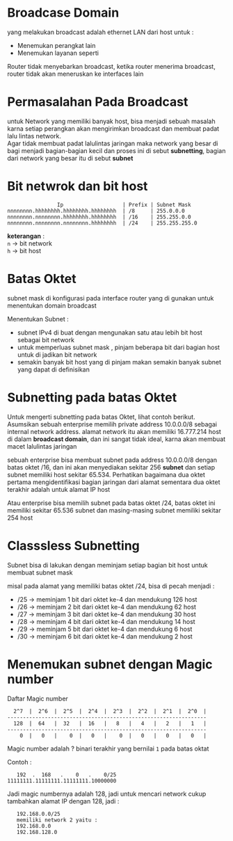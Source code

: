 
# Broadcase Domain
yang melakukan broadcast adalah ethernet LAN dari host untuk :
* Menemukan perangkat lain 
* Menemukan layanan seperti 

Router tidak menyebarkan broadcast, ketika router menerima broadcast, router tidak akan meneruskan ke interfaces lain

# Permasalahan Pada Broadcast
untuk Network yang memiliki banyak host, bisa menjadi sebuah masalah karna setiap perangkan akan mengirimkan broadcast dan membuat padat lalu lintas network.  
Agar tidak membuat padat lalulintas jaringan maka network yang besar di bagi menjadi bagian-bagian kecil dan proses ini di sebut **subnetting**, bagian dari network yang besar itu di sebut **subnet**

# Bit netwrok  dan bit host
```
                Ip                   | Prefix | Subnet Mask
nnnnnnnn.hhhhhhhh.hhhhhhhh.hhhhhhhh  | /8     | 255.0.0.0
nnnnnnnn.nnnnnnnn.hhhhhhhh.hhhhhhhh  | /16    | 255.255.0.0
nnnnnnnn.nnnnnnnn.nnnnnnnn.hhhhhhhh  | /24    | 255.255.255.0
```
**keterangan** :  
`n` -> bit network   
`h` ->  bit host 


# Batas Oktet
subnet mask di konfigurasi pada interface router yang di gunakan untuk menentukan domain broadcast

Menentukan Subnet  :  
- subnet IPv4 di buat dengan mengunakan satu atau lebih bit host sebagai bit network
- untuk memperluas subnet mask , pinjam beberapa bit dari bagian host untuk di jadikan bit network
- semakin banyak bit host yang di pinjam  makan semakin banyak subnet yang dapat di definisikan

# Subnetting pada batas Oktet
Untuk mengerti subnetting pada batas Oktet, lihat contoh berikut. Asumsikan sebuah enterprise memilih private address 10.0.0.0/8  sebagai internal network address. alamat network itu akan memiliki  16.777.214 host di dalam **broadcast domain**, dan ini sangat tidak ideal,  karna akan membuat macet lalulintas jaringan

sebuah enterprise bisa membuat subnet pada address 10.0.0.0/8 dengan batas oktet /16, dan ini akan menyediakan sekitar 256 **subnet** dan setiap subnet memiliki host sekitar 65.534. Perhatikan bagaimana dua oktet pertama mengidentifikasi bagian jaringan dari alamat sementara dua oktet terakhir adalah untuk alamat IP host

Atau enterprise bisa memilih subnet pada batas oktet /24, batas oktet ini memiliki sekitar 65.536 subnet dan masing-masing subnet memiliki sekitar 254 host

# Classsless Subnetting
Subnet bisa di lakukan dengan meminjam setiap bagian bit host untuk membuat subnet mask

misal pada alamat yang memiliki batas oktet /24, bisa di pecah menjadi :

- /25 -> meminjam 1 bit dari oktet ke-4 dan mendukung 126 host
- /26 -> meminjam 2 bit dari oktet ke-4 dan mendukung 62 host 
- /27 -> meminjam 3 bit dari oktet ke-4 dan mendukung 30 host
- /28 -> meminjam 4 bit dari oktet ke-4 dan mendukung 14 host
- /29 -> meminjam 5 bit dari oktet ke-4 dan mendukung 6 host
- /30 -> meminjam 6 bit dari oktet ke-4 dan mendukung 2 host

# Menemukan subnet dengan Magic number

Daftar Magic number  
```
  2^7  |  2^6  |  2^5  |  2^4  |  2^3  |  2^2  |  2^1  |  2^0  |   
----------------------------------------------------------------
  128  |  64   |  32   |  16   |   8   |   4   |   2   |   1   |
----------------------------------------------------------------
    0  |   0   |    0  |   0   |    0  |   0   |   0   |   0   |
```

Magic number adalah ? binari terakhir yang bernilai `1` pada batas oktat  

Contoh : 
```
   192  .  168   .    0   .    0/25
11111111.11111111.11111111.10000000

```
Jadi magic numbernya adalah 128, jadi untuk mencari network cukup tambahkan alamat IP dengan 128, jadi :
```
   192.168.0.0/25 
   memiliki network 2 yaitu :
   192.168.0.0
   192.168.128.0
```